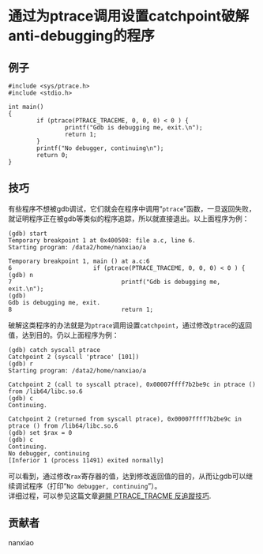 # 通过为ptrace调用设置catchpoint破解anti-debugging的程序
## 例子
	#include <sys/ptrace.h>
	#include <stdio.h>
	 
	int main()                                                                      
	{
	        if (ptrace(PTRACE_TRACEME, 0, 0, 0) < 0 ) {
	                printf("Gdb is debugging me, exit.\n");
	                return 1;
	        }
	        printf("No debugger, continuing\n");
	        return 0;
	}



## 技巧
有些程序不想被gdb调试，它们就会在程序中调用“`ptrace`”函数，一旦返回失败，就证明程序正在被gdb等类似的程序追踪，所以就直接退出。以上面程序为例：  

	(gdb) start
	Temporary breakpoint 1 at 0x400508: file a.c, line 6.
	Starting program: /data2/home/nanxiao/a
	
	Temporary breakpoint 1, main () at a.c:6
	6                       if (ptrace(PTRACE_TRACEME, 0, 0, 0) < 0 ) {
	(gdb) n
	7                               printf("Gdb is debugging me, exit.\n");
	(gdb)
	Gdb is debugging me, exit.
	8                               return 1;



破解这类程序的办法就是为`ptrace`调用设置`catchpoint`，通过修改`ptrace`的返回值，达到目的。仍以上面程序为例：  

	(gdb) catch syscall ptrace
	Catchpoint 2 (syscall 'ptrace' [101])
	(gdb) r
	Starting program: /data2/home/nanxiao/a
	
	Catchpoint 2 (call to syscall ptrace), 0x00007ffff7b2be9c in ptrace () from /lib64/libc.so.6
	(gdb) c
	Continuing.
	
	Catchpoint 2 (returned from syscall ptrace), 0x00007ffff7b2be9c in ptrace () from /lib64/libc.so.6
	(gdb) set $rax = 0
	(gdb) c
	Continuing.
	No debugger, continuing
	[Inferior 1 (process 11491) exited normally]

可以看到，通过修改`rax`寄存器的值，达到修改返回值的目的，从而让gdb可以继续调试程序（打印“`No debugger, continuing`”）。  
详细过程，可以参见这篇文章[避開 PTRACE_TRACME 反追蹤技巧](http://blog.linux.org.tw/~jserv/archives/2011_08.html).

## 贡献者

nanxiao
